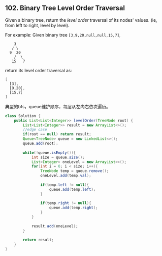 ## 102. Binary Tree Level Order Traversal

Given a binary tree, return the *level order* traversal of its nodes' values. (ie, from left to right, level by level).

For example:
Given binary tree `[3,9,20,null,null,15,7]`,

```
    3
   / \
  9  20
    /  \
   15   7
```

return its level order traversal as:

```
[
  [3],
  [9,20],
  [15,7]
]
```



典型的bfs，queue维护顺序，每层从左向右依次遍历。



```java
class Solution {
    public List<List<Integer>> levelOrder(TreeNode root) {
        List<List<Integer>> result = new ArrayList<>();
        //edge case
        if(root == null) return result;
        Queue<TreeNode> queue = new LinkedList<>();
        queue.add(root);
        
        while(!queue.isEmpty()){
            int size = queue.size();
            List<Integer> oneLevel = new ArrayList<>();
            for(int i = 0; i < size; i++){
                TreeNode temp = queue.remove();
                oneLevel.add(temp.val);
                
                if(temp.left != null){
                    queue.add(temp.left);
                }
                
                if(temp.right != null){
                    queue.add(temp.right);
                }
            }
            
            result.add(oneLevel);
        }
        
        return result;
    }
}
```

